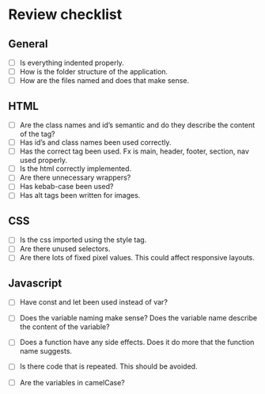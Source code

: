 # Review checklist
## General
- [ ] Is everything indented properly.
- [ ] How is the folder structure of the application.
- [ ] How are the files named and does that make sense.

## HTML
- [ ] Are the class names and id’s semantic and do they describe the content of the tag?
- [ ] Has id’s and class names been used correctly.
- [ ] Has the correct tag been used. Fx is main, header, footer, section, nav used properly.
- [ ] Is the html correctly implemented. 
- [ ] Are there unnecessary wrappers?
- [ ] Has kebab-case been used?
- [ ] Has alt tags been written for images.

## CSS
- [ ] Is the css imported using the style tag.
- [ ] Are there unused selectors.
- [ ] Are there lots of fixed pixel values. This could affect responsive layouts.

## Javascript
- [ ] Have const and let been used instead of var?
- [ ] Does the variable naming make sense? Does the variable name describe the content of the variable?
- [ ] Does a function have any side effects. Does it do more that the function name suggests. 
- [ ] Is there code that is repeated. This should be avoided.
- [ ] Are the variables in camelCase?


